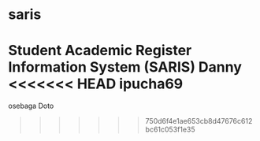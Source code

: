 # saris
Student Academic Register Information System (SARIS)
Danny
<<<<<<< HEAD
ipucha69
=======
osebaga Doto
>>>>>>> 750d6f4e1ae653cb8d47676c612bc61c053f1e35
